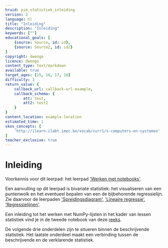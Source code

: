 ```yaml
---
hruid: pim_statistiek_inleiding
version: 3
language: nl
title: "Inleiding"
description: "Inleiding"
keywords: [""]
educational_goals: [
    {source: Source, id: id}, 
    {source: Source2, id: id2}
]
copyright: dwengo
licence: dwengo
content_type: text/markdown
available: true
target_ages: [15, 16, 17, 18]
difficulty: 3
return_value: {
    callback_url: callback-url-example,
    callback_schema: {
        att: test,
        att2: test2
    }
}
content_location: example-location
estimated_time: 1
skos_concepts: [
    'http://ilearn.ilabt.imec.be/vocab/curr1/s-computers-en-systemen'
]
teacher_exclusive: true
---
```


# Inleiding

Voorkennis voor dit leerpad: het leerpad ['Werken met notebooks'](https://www.dwengo.org/learning-path.html?hruid=pn_werking&language=nl&te=true&source_page=%2Fmath_with_python%2F&source_title=%20Python%20in%20de%20Wiskundeles#pn_werkingnotebooks;nl;3).

Een aanvulling op dit leerpad is bivariate statistiek: het visualiseren van een puntenwolk en het eventueel bepalen van een de bijbehorende regressielijn. Zie daarvoor de leerpaden ['Spreidingsdiagram'](https://www.dwengo.org/learning-path.html?hruid=maths_spreidingsdiagrammen&language=nl&te=true&source_page=%2Fmath_with_python%2F&source_title=%20Python%20in%20de%20Wiskundeles#pn_inleiding_spreidingsdiagram;nl;3), ['Lineaire regressie'](https://www.dwengo.org/learning-path.html?hruid=maths_lineaireregressie&language=nl&te=true&source_page=%2Fmath_with_python%2F&source_title=%20Python%20in%20de%20Wiskundeles#pn_inleiding_lineaireregressie;nl;3), ['Regressielijnen'](https://www.dwengo.org/learning-path.html?hruid=pn_regressie&language=nl&te=true&source_page=%2Fmath_with_python%2F&source_title=%20Python%20in%20de%20Wiskundeles#pn_voorkennis_regressielijnen;nl;3).

Een inleiding tot het werken met NumPy-lijsten in het kader van lessen statistiek vind je in de tweede notebook van deze [reeks](https://dwengo.org/backend/api/learningObject/getWrapped?hruid=pn_nplijsten&version=3&language=nl).

De volgende drie onderdelen zijn te situeren binnen de beschrijvende statistiek. Het laatste onderdeel maakt een verbinding tussen de beschrijvende en de verklarende statistiek. 
